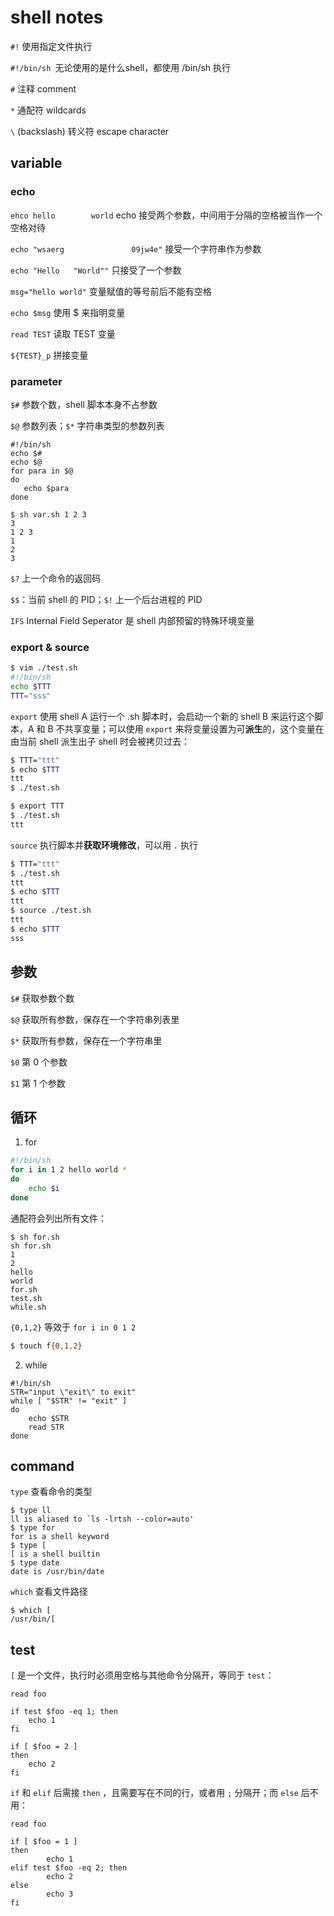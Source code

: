 # shell notes

`#!` 使用指定文件执行

`#!/bin/sh `无论使用的是什么shell，都使用 /bin/sh 执行

`#` 注释 comment

`*` 通配符 wildcards

`\` (backslash) 转义符 escape character

## variable

### echo

`ehco hello        world` echo 接受两个参数，中间用于分隔的空格被当作一个空格对待

`echo "wsaerg  				09jw4e"` 接受一个字符串作为参数

`echo "Hello   "World""` 只接受了一个参数

`msg="hello world"` 变量赋值的等号前后不能有空格

`echo $msg` 使用 $ 来指明变量

`read TEST` 读取 TEST 变量

`${TEST}_p` 拼接变量

### parameter

`$#` 参数个数，shell 脚本本身不占参数

`$@` 参数列表；`$*` 字符串类型的参数列表

```shell
#!/bin/sh
echo $#
echo $@
for para in $@
do
   echo $para
done
```

```shell
$ sh var.sh 1 2 3
3
1 2 3
1
2
3
```

`$?` 上一个命令的返回码

`$$`：当前 shell 的 PID；`$!` 上一个后台进程的 PID

`IFS` Internal Field Seperator 是 shell 内部预留的特殊环境变量

### export & source

```bash
$ vim ./test.sh
#!/bin/sh
echo $TTT
TTT="sss"
```

`export` 使用 shell A 运行一个 .sh 脚本时，会启动一个新的 shell B 来运行这个脚本，A 和 B 不共享变量；可以使用 `export` 来将变量设置为可**派生**的，这个变量在由当前 shell 派生出子 shell 时会被拷贝过去：

```bash
$ TTT="ttt"
$ echo $TTT
ttt
$ ./test.sh 

$ export TTT
$ ./test.sh 
ttt
```

`source` 执行脚本并**获取环境修改**，可以用 `.` 执行

```bash
$ TTT="ttt"
$ ./test.sh 
ttt
$ echo $TTT
ttt
$ source ./test.sh 
ttt
$ echo $TTT
sss
```

## 参数

`$#` 获取参数个数

`$@` 获取所有参数，保存在一个字符串列表里

`$*` 获取所有参数，保存在一个字符串里

`$0` 第 0 个参数

`$1` 第 1 个参数

## 循环

1. for

```sh
#!/bin/sh
for i in 1 2 hello world *
do
    echo $i
done
```

通配符会列出所有文件：

```shell
$ sh for.sh
sh for.sh
1
2
hello
world
for.sh
test.sh
while.sh
```

`{0,1,2}` 等效于 `for i in 0 1 2`

```bash
$ touch f{0,1,2}
```

2. while

```shell
#!/bin/sh
STR="input \"exit\" to exit"
while [ "$STR" != "exit" ]
do
    echo $STR
    read STR
done
```

## command

`type` 查看命令的类型

```shell
$ type ll
ll is aliased to `ls -lrtsh --color=auto'
$ type for
for is a shell keyword
$ type [
[ is a shell builtin
$ type date
date is /usr/bin/date
```

`which` 查看文件路径

```shell
$ which [
/usr/bin/[
```

## test

`[` 是一个文件，执行时必须用空格与其他命令分隔开，等同于 `test`：

```shell
read foo

if test $foo -eq 1; then
    echo 1
fi

if [ $foo = 2 ]
then
    echo 2
fi
```

`if` 和 `elif` 后需接 `then` ，且需要写在不同的行，或者用 `;` 分隔开；而 `else` 后不用：

```shell
read foo

if [ $foo = 1 ]
then
        echo 1
elif test $foo -eq 2; then
        echo 2
else
        echo 3
fi
```

